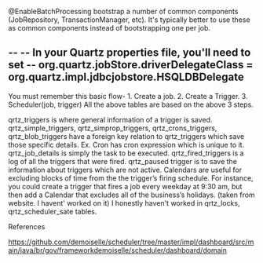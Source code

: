 @EnableBatchProcessing
bootstrap a number of common components (JobRepository, TransactionManager, etc). It's typically better to use these as common components instead of bootstrapping one per job.



--
-- In your Quartz properties file, you'll need to set 
-- org.quartz.jobStore.driverDelegateClass = org.quartz.impl.jdbcjobstore.HSQLDBDelegate
--

You must remember this basic flow- 1. Create a job. 2. Create a Trigger. 3. Scheduler(job, trigger) All the above tables are based on the above 3 steps.

qrtz_triggers is where general information of a trigger is saved.
qrtz_simple_triggers, qrtz_simprop_triggers, qrtz_crons_triggers, qrtz_blob_triggers have a foreign key relation to qrtz_triggers which save those specific details. Ex. Cron has cron expression which is unique to it.
qrtz_job_details is simply the task to be executed.
qrtz_fired_triggers is a log of all the triggers that were fired.
qrtz_paused trigger is to save the information about triggers which are not active.
Calendars are useful for excluding blocks of time from the the trigger’s firing schedule. For instance, you could create a trigger that fires a job every weekday at 9:30 am, but then add a Calendar that excludes all of the business’s holidays. (taken from website. I havent' worked on it)
I honestly haven't worked in qrtz_locks, qrtz_scheduler_sate tables.



References

https://github.com/demoiselle/scheduler/tree/master/impl/dashboard/src/main/java/br/gov/frameworkdemoiselle/scheduler/dashboard/domain